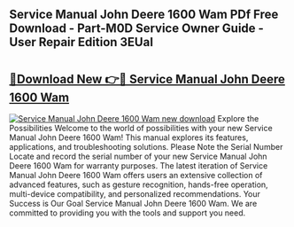 ## Service Manual John Deere 1600 Wam PDf Free Download - Part-M0D Service Owner Guide - User Repair Edition 3EUaI

# <h2><a href="http://bc6199.oget.top/?id=Service+Manual+John+Deere+1600+Wam">🔗Download New 👉🔴 Service Manual John Deere 1600 Wam</a></h2>

[![Service Manual John Deere 1600 Wam new download](https://i.imgur.com/5g1atiW.png)](http://bc6199.oget.top/?id=Service+Manual+John+Deere+1600+Wam)
Explore the Possibilities Welcome to the world of possibilities with your new Service Manual John Deere 1600 Wam! This manual explores its features, applications, and troubleshooting solutions. Please Note the Serial Number Locate and record the serial number of your new Service Manual John Deere 1600 Wam for warranty purposes. The latest iteration of Service Manual John Deere 1600 Wam offers users an extensive collection of advanced features, such as gesture recognition, hands-free operation, multi-device compatibility, and personalized recommendations. Your Success is Our Goal Service Manual John Deere 1600 Wam. We are committed to providing you with the tools and support you need.
